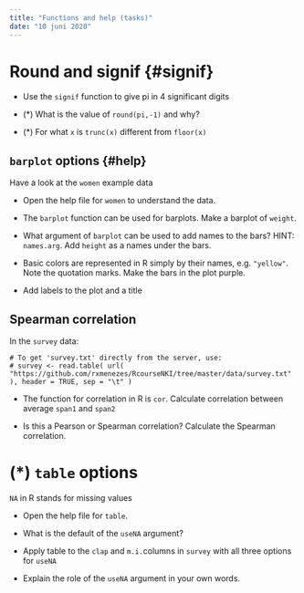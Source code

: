 ```yaml
---
title: "Functions and help (tasks)"
date: "10 juni 2020"
---
```




# Round and signif {#signif}

- Use the `signif` function to give pi in 4 significant digits


- (*) What is the value of `round(pi,-1)` and why?


- (*) For what `x` is `trunc(x)` different from `floor(x)`



## `barplot` options {#help}

Have a look at the `women` example data

- Open the help file for `women` to understand the data.


- The `barplot` function can be used for barplots. Make a barplot of `weight`.


-	What argument of `barplot` can be used to add names to the bars? HINT: `names.arg`. Add `height` as a names under the bars.


- Basic colors are represented in R simply by their names, e.g. `"yellow"`. Note the quotation marks. Make the bars in the plot purple.


- Add labels to the plot and a title



## Spearman correlation

In the `survey` data:


```
# To get 'survey.txt' directly from the server, use:
# survey <- read.table( url( "https://github.com/rxmenezes/RcourseNKI/tree/master/data/survey.txt" ), header = TRUE, sep = "\t" )
```


-	The function for correlation in R is `cor`. Calculate correlation between average `span1` and `span2`


- Is this a Pearson or Spearman correlation? Calculate the Spearman correlation.


# (*) `table` options

`NA` in R stands for missing values

- Open the help file for `table`.


- What is the default of the `useNA` argument?


- Apply table to the `clap` and `m.i.`columns in `survey` with all three options for `useNA`


- Explain the role of the `useNA` argument in your own words.
